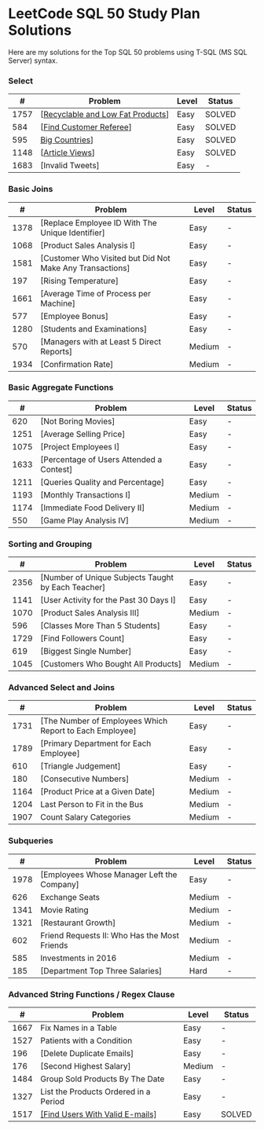 # LeetCode SQL 50 Study Plan Solutions

Here are my solutions for the Top SQL 50 problems using T-SQL (MS SQL Server) syntax.

### Select

| #    | Problem                                                                               | Level | Status |
| ---- | ------------------------------------------------------------------------------------- | ----- | ------ |
| 1757 | [[Recyclable and Low Fat Products](https://github.com/AlexOksam/LeetCode/blob/main/SQL50/1757_Recyclable_and_Low_Fat_Products.sql)]| Easy  | SOLVED |
| 584  | [[Find Customer Referee](https://github.com/AlexOksam/LeetCode/blob/main/SQL50/584_Find_Customer_Referee.sql)]                    | Easy  | SOLVED |
| 595  | [Big Countries](https://github.com/AlexOksam/LeetCode/blob/main/SQL50/595_Big_Countries.sql)]                                     | Easy  | SOLVED |
| 1148 | [[Article Views](https://github.com/AlexOksam/LeetCode/blob/main/SQL50/1148_Article_Views_I.sql)]                                 | Easy  | SOLVED |
| 1683 | [Invalid Tweets]                                | Easy  | - |

### Basic Joins

| #    | Problem                                                                                                                                  | Level  | Status |
| ---- | ---------------------------------------------------------------------------------------------------------------------------------------- | ------ | ------ |
| 1378 | [Replace Employee ID With The Unique Identifier]               | Easy   | - |
| 1068 | [Product Sales Analysis I]                                                          | Easy   | - |
| 1581 | [Customer Who Visited but Did Not Make Any Transactions] | Easy   | - |
| 197  | [Rising Temperature]                                                                          | Easy   | - |
| 1661 | [Average Time of Process per Machine]                                      | Easy   | - |
| 577  | [Employee Bonus]                                                                                 | Easy   | - |
| 1280 | [Students and Examinations]                                                           | Easy   | - |
| 570  | [Managers with at Least 5 Direct Reports]                              | Medium | - |
| 1934 | [Confirmation Rate]                                                                | Medium | - |

### Basic Aggregate Functions

| #    | Problem                                                                                                                | Level  | Status |
| ---- | ---------------------------------------------------------------------------------------------------------------------- | ------ | ------ |
| 620  | [Not Boring Movies]                                         | Easy   | - |
| 1251 | [Average Selling Price]                                  | Easy   | - |
| 1075 | [Project Employees I]                                      | Easy   | - |
| 1633 | [Percentage of Users Attended a Contest] | Easy   | - |
| 1211 | [Queries Quality and Percentage]               | Easy   | - |
| 1193 | [Monthly Transactions I]                              | Medium | - |
| 1174 | [Immediate Food Delivery II]                       | Medium | - |
| 550  | [Game Play Analysis IV]                                 | Medium | - |

### Sorting and Grouping

| #    | Problem                                                                                                                               | Level  | Status |
| ---- | ------------------------------------------------------------------------------------------------------------------------------------- | ------ | ------ |
| 2356 | [Number of Unique Subjects Taught by Each Teacher] | Easy   | - |
| 1141 | [User Activity for the Past 30 Days I]                        | Easy   | - |
| 1070 | [Product Sales Analysis III]                                             | Medium | - |
| 596  | [Classes More Than 5 Students]                                       | Easy   | - |
| 1729 | [Find Followers Count]                                                         | Easy   | - |
| 619  | [Biggest Single Number]                                                        | Easy   | - |
| 1045 | [Customers Who Bought All Products]                               | Medium | -|

### Advanced Select and Joins

| #    | Problem                                                                                                                                              | Level  | Status |
| ---- | ---------------------------------------------------------------------------------------------------------------------------------------------------- | ------ | ------ |
| 1731 | [The Number of Employees Which Report to Each Employee]                         | Easy   | - |
| 1789 | [Primary Department for Each Employee]                                   | Easy   | - |
| 610  | [Triangle Judgement]                                                                   | Easy   | - |
| 180  | [Consecutive Numbers]                                                             | Medium | - |
| 1164 | [Product Price at a Given Date]                                              | Medium | - |
| 1204 | Last Person to Fit in the Bus                                                                                                                        | Medium | -      |
| 1907 | Count Salary Categories                                                                                                                              | Medium | -      |

### Subqueries

| #    | Problem                                                                                                     | Level  | Status |
| ---- | ----------------------------------------------------------------------------------------------------------- | ------ | ------ |
| 1978 | [Employees Whose Manager Left the Company] | Easy   | -      |
| 626  | Exchange Seats                                                                                              | Medium | -      |
| 1341 | Movie Rating                                                                                                | Medium | -      |
| 1321 | [Restaurant Growth]                                               | Medium | -      |
| 602  | Friend Requests II: Who Has the Most Friends                                                                | Medium | -      |
| 585  | Investments in 2016                                                                                         | Medium | -      |
| 185  | [Department Top Three Salaries]                        | Hard   | -      |

### Advanced String Functions / Regex Clause

| #    | Problem                                                                                                          | Level  | Status |
| ---- | ---------------------------------------------------------------------------------------------------------------- | ------ | ------ |
| 1667 | Fix Names in a Table                                                                                             | Easy   | -      |
| 1527 | Patients with a Condition                                                                                        | Easy   | -      |
| 196  | [Delete Duplicate Emails]           | Easy   | - |
| 176  | [Second Highest Salary]                 | Medium | - |
| 1484 | Group Sold Products By The Date                                                                                  | Easy   | -      |
| 1327 | List the Products Ordered in a Period                                                                            | Easy   | -      |
| 1517 | [[Find Users With Valid E-mails]](https://github.com/AlexOksam/LeetCode/blob/main/SQL50/1517_Find_Users_With_Valid_E-Mails.sql) | Easy   | SOLVED |
